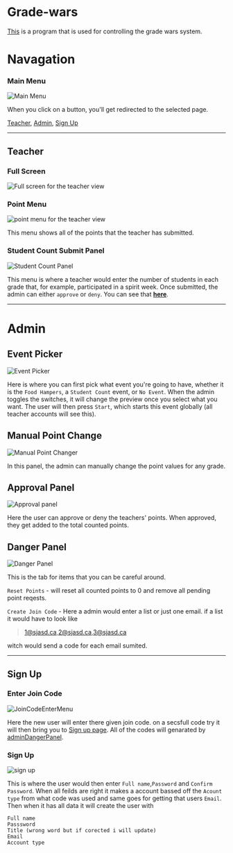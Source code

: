 # Grade-wars
<a href='206.45.49.15/grades'>This</a> is a program that is used for controlling the grade wars system.

# Navagation
### Main Menu
![Main Menu](https://github.com/Foxxything/Grade-wars/blob/main/screenshots/mainMenu.png)

When you click on a button, you'll get redirected to the selected page.

[Teacher](http://206.45.49.15/grades/demos/teacher.html),
[Admin](http://206.45.49.15/grades/demos/admin.html),
[Sign Up](http://206.45.49.15/grades/demos/signup.html)

<hr>

## Teacher
### Full Screen
![Full screen for the teacher view](https://github.com/Foxxything/Grade-wars/blob/main/screenshots/teacher/teacherView.png)


### Point Menu
![point menu for the teacher view](https://github.com/Foxxything/Grade-wars/blob/main/screenshots/teacher/totalPointsForTeacher.png)

This menu shows all of the points that the teacher has submitted.


### Student Count Submit Panel
![Student Count Panel](https://github.com/Foxxything/Grade-wars/blob/main/screenshots/teacher/pointEnter.png)


This menu is where a teacher would enter the number of students in each grade that, for example, participated in a spirit week. Once submitted, the admin can either `approve` or `deny`. You can see that <b>[here](https://github.com/Foxxything/Grade-wars#approval-panel)</b>.

<hr>

# Admin
## Event Picker
![Event Picker](https://github.com/Foxxything/Grade-wars/blob/main/screenshots/admin/eventChanger.png)

Here is where you can first pick what event you're going to have, whether it is the `Food Hampers`, a `Student Count` event, or `No Event`. When the admin toggles the switches, it will change the preview once you select what you want. The user will then press `Start`, which starts this event globally (all teacher accounts will see this).

## Manual Point Change
![Manual Point Changer](https://github.com/Foxxything/Grade-wars/blob/main/screenshots/admin/manualPointChange.png)

In this panel, the admin can manually change the point values for any grade.

## Approval Panel
![Approval panel](https://github.com/Foxxything/Grade-wars/blob/main/screenshots/admin/approveManu.png)

Here the user can approve or deny the teachers' points. When approved, they get added to the total counted points.

## Danger Panel
![Danger Panel](https://github.com/Foxxything/Grade-wars/blob/main/screenshots/admin/dangerManu.png)

This is the tab for items that you can be careful around. 

`Reset Points` - will reset all counted points to 0 and remove all pending point reqests.

`Create Join Code` - Here a admin would enter a list or just one email. if a list it would have to look like 

> 1@sjasd.ca,2@sjasd.ca,3@sjasd.ca

witch would send a code for each email sumited. 

<hr>

## Sign Up
### Enter Join Code
![JoinCodeEnterMenu](https://github.com/Foxxything/Grade-wars/blob/main/screenshots/signup/joinCodeEnter.png)

Here the new user will enter there given join code. on a secsfull code try it will then bring you to [Sign up page](https://github.com/Foxxything/Grade-wars#sign-up).
All of the codes will genarated by [adminDangerPanel](https://github.com/Foxxything/Grade-wars#danger-panel).

### Sign Up
![sign up](https://github.com/Foxxything/Grade-wars/blob/main/screenshots/signup/signUpMenu.png)

This is where the user would then enter `Full name`,`Password` and `Confirm Password`. When all feilds are right it makes a account bassed off the `Acount type` from what code was used and same goes for getting that users `Email`. Then when it has all data it will create the user with 

```
Full name
Passsword
Title (wrong word but if corected i will update)
Email
Account type
```
